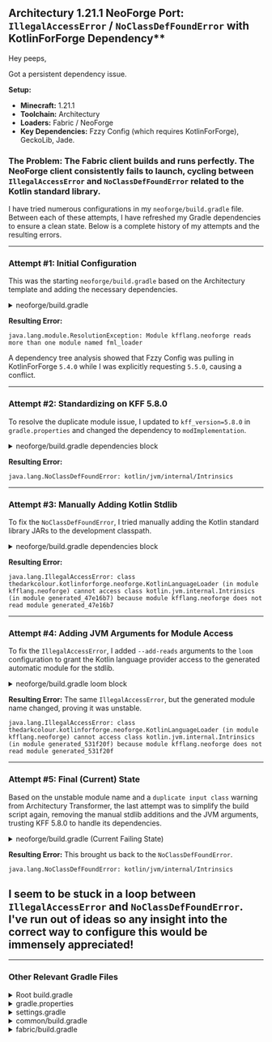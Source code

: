 ## Architectury 1.21.1 NeoForge Port: `IllegalAccessError` / `NoClassDefFoundError` with KotlinForForge Dependency**

Hey peeps,

Got a persistent dependency issue.

**Setup:**
*   **Minecraft:** 1.21.1
*   **Toolchain:** Architectury
*   **Loaders:** Fabric / NeoForge
*   **Key Dependencies:** Fzzy Config (which requires KotlinForForge), GeckoLib, Jade.

### **The Problem:** The Fabric client builds and runs perfectly. The NeoForge client consistently fails to launch, cycling between `IllegalAccessError` and `NoClassDefFoundError` related to the Kotlin standard library.

I have tried numerous configurations in my `neoforge/build.gradle` file. Between each of these attempts, I have refreshed my Gradle dependencies to ensure a clean state. Below is a complete history of my attempts and the resulting errors.

---

### **Attempt #1: Initial Configuration**

This was the starting `neoforge/build.gradle` based on the Architectury template and adding the necessary dependencies.

<details>
<summary>neoforge/build.gradle</summary>

```gradle
plugins {
   id "com.github.johnrengelman.shadow" version "7.1.2"
}
evaluationDependsOn ':common'

architectury {
   platformSetupLoomIde()
   neoForge()
}

loom {
   accessWidenerPath = project(":common").loom.accessWidenerPath
}

configurations {
   common
   shadowCommon
   compileClasspath.extendsFrom common
   runtimeClasspath.extendsFrom common
   developmentNeoForge.extendsFrom common
}

repositories {
   maven {
       url = "https://maven.neoforged.net/releases/"
       content {
           includeGroupAndSubgroups "net.neoforged"
           includeGroupAndSubgroups "cpw.mods"
       }
   }
   maven {
       url = "https://thedarkcolour.github.io/KotlinForForge/"
   }
}

dependencies {
   neoForge "net.neoforged:neoforge:${rootProject.neoforge_version}"
   modImplementation "dev.architectury:architectury-neoforge:$rootProject.architectury_api_version"

   // GeckoLib
   modImplementation "software.bernie.geckolib:geckolib-neoforge-$rootProject.minecraft_version:$rootProject.geckolib_version"

   // Jade
   modImplementation "curse.maven:jade-324717:${rootProject.jade_version_neoforge}"

   // Fzzy Config and its runtime dependencies
   modRuntimeOnly "me.fzzyhmstrs:fzzy_config:${rootProject.fzzy_config_version}+neoforge"
   modRuntimeOnly "maven.modrinth:kotlin-for-forge:${rootProject.kff_version}" // kff_version was 5.5.0

   common(project(path: ":common", configuration: "namedElements")) { transitive false }
   shadowCommon(project(path: ":common", configuration: "transformProductionNeoForge")) { transitive = false }
}

processResources {
   inputs.property "version", project.version

   filesMatching("META-INF/neoforge.mods.toml") {
       expand "version": project.version
   }
}

shadowJar {
   exclude "fabric.mod.json"
   exclude "architectury.common.json"

   configurations = [project.configurations.shadowCommon]
   archiveClassifier = "dev-shadow"
}

remapJar {
   input.set shadowJar.archiveFile
   dependsOn shadowJar
}

sourcesJar {
   def commonSources = project(":common").sourcesJar
   dependsOn commonSources
   from commonSources.archiveFile.map { zipTree(it) }
}

components.java {
   withVariantsFromConfiguration(project.configurations.shadowRuntimeElements) {
       skip()
   }
}
```
</details>

**Resulting Error:**
```
java.lang.module.ResolutionException: Module kfflang.neoforge reads more than one module named fml_loader
```
A dependency tree analysis showed that Fzzy Config was pulling in KotlinForForge `5.4.0` while I was explicitly requesting `5.5.0`, causing a conflict.

---

### **Attempt #2: Standardizing on KFF 5.8.0**

To resolve the duplicate module issue, I updated to `kff_version=5.8.0` in `gradle.properties` and changed the dependency to `modImplementation`.

<details>
<summary>neoforge/build.gradle dependencies block</summary>

```gradle
dependencies {
    neoForge "net.neoforged:neoforge:${rootProject.neoforge_version}"
    modImplementation "dev.architectury:architectury-neoforge:$rootProject.architectury_api_version"

    modImplementation "software.bernie.geckolib:geckolib-neoforge-$rootProject.minecraft_version:$rootProject.geckolib_version"
    modImplementation "curse.maven:jade-324717:${rootProject.jade_version_neoforge}"
    modImplementation "me.fzzyhmstrs:fzzy_config:${rootProject.fzzy_config_version}+neoforge"
    modImplementation "thedarkcolour:kotlinforforge-neoforge:${rootProject.kff_version}" // kff_version is now 5.8.0

    common(project(path: ':common', configuration: 'namedElements')) { transitive false }
    shadowBundle project(path: ':common', configuration: 'transformProductionNeoForge')
}
```
</details>

**Resulting Error:**
```
java.lang.NoClassDefFoundError: kotlin/jvm/internal/Intrinsics
```

---

### **Attempt #3: Manually Adding Kotlin Stdlib**

To fix the `NoClassDefFoundError`, I tried manually adding the Kotlin standard library JARs to the development classpath.

<details>
<summary>neoforge/build.gradle dependencies block</summary>

```gradle
dependencies {
    neoForge "net.neoforged:neoforge:${rootProject.neoforge_version}"
    modImplementation "dev.architectury:architectury-neoforge:$rootProject.architectury_api_version"

    modImplementation "software.bernie.geckolib:geckolib-neoforge-$rootProject.minecraft_version:$rootProject.geckolib_version"
    modImplementation "curse.maven:jade-324717:${rootProject.jade_version_neoforge}"
    modImplementation "me.fzzyhmstrs:fzzy_config:${rootProject.fzzy_config_version}+neoforge"
    modImplementation "thedarkcolour:kotlinforforge-neoforge:${rootProject.kff_version}"

    // Manually added stdlib
    developmentNeoForge "org.jetbrains.kotlin:kotlin-stdlib-jdk8:2.0.0"
    developmentNeoForge "org.jetbrains.kotlin:kotlin-reflect:2.0.0"

    common(project(path: ':common', configuration: 'namedElements')) { transitive false }
    shadowBundle project(path: ':common', configuration: 'transformProductionNeoForge')
}
```
</details>

**Resulting Error:**
```
java.lang.IllegalAccessError: class thedarkcolour.kotlinforforge.neoforge.KotlinLanguageLoader (in module kfflang.neoforge) cannot access class kotlin.jvm.internal.Intrinsics (in module generated_47e16b7) because module kfflang.neoforge does not read module generated_47e16b7
```

---

### **Attempt #4: Adding JVM Arguments for Module Access**

To fix the `IllegalAccessError`, I added `--add-reads` arguments to the `loom` configuration to grant the Kotlin language provider access to the generated automatic module for the stdlib.

<details>
<summary>neoforge/build.gradle loom block</summary>

```gradle
loom {
    accessWidenerPath = project(":common").loom.accessWidenerPath

    runs {
        client {
            property "dev.architectury.loom.args.jvm",
                    "--add-reads kfflang.neoforge=ALL-UNNAMED,generated_b965cb4 " +
                    "--add-reads kffmod.neoforge=ALL-UNNAMED,generated_b965cb4"
        }
    }
}
```
</details>

**Resulting Error:** The same `IllegalAccessError`, but the generated module name changed, proving it was unstable.
```
java.lang.IllegalAccessError: class thedarkcolour.kotlinforforge.neoforge.KotlinLanguageLoader (in module kfflang.neoforge) cannot access class kotlin.jvm.internal.Intrinsics (in module generated_531f20f) because module kfflang.neoforge does not read module generated_531f20f
```

---

### **Attempt #5: Final (Current) State**

Based on the unstable module name and a `duplicate input class` warning from Architectury Transformer, the last attempt was to simplify the build script again, removing the manual stdlib additions and the JVM arguments, trusting KFF 5.8.0 to handle its dependencies.

<details>
<summary>neoforge/build.gradle (Current Failing State)</summary>

```gradle
plugins {
    id "com.github.johnrengelman.shadow" version "7.1.2"
}

architectury {
    platformSetupLoomIde()
    neoForge()
}

loom {
    accessWidenerPath = project(":common").loom.accessWidenerPath
}

configurations {
    common
    shadowCommon
    compileClasspath.extendsFrom common
    runtimeClasspath.extendsFrom common
    developmentNeoForge.extendsFrom common
    shadowBundle {
        canBeResolved = true
        canBeConsumed = false
    }
}

repositories {
    maven {
        name = 'NeoForged'
        url = 'https://maven.neoforged.net/releases'
    }
    maven {
        url = "https://thedarkcolour.github.io/KotlinForForge/"
    }
}

dependencies {
    neoForge "net.neoforged:neoforge:${rootProject.neoforge_version}"
    modImplementation "dev.architectury:architectury-neoforge:$rootProject.architectury_api_version"

    modImplementation "software.bernie.geckolib:geckolib-neoforge-$rootProject.minecraft_version:$rootProject.geckolib_version"
    modImplementation "curse.maven:jade-324717:${rootProject.jade_version_neoforge}"
    modImplementation "me.fzzyhmstrs:fzzy_config:${rootProject.fzzy_config_version}+neoforge"
    modImplementation "thedarkcolour:kotlinforforge-neoforge:${rootProject.kff_version}"

    common(project(path: ':common', configuration: 'namedElements')) { transitive false }
    shadowBundle project(path: ':common', configuration: 'transformProductionNeoForge')
}

processResources {
    inputs.property 'version', project.version

    filesMatching('META-INF/neoforge.mods.toml') {
        expand version: project.version
    }
}

shadowJar {
    configurations = [project.configurations.shadowBundle]
    archiveClassifier = 'dev-shadow'
    exclude "fabric.mod.json"
}

remapJar {
    inputFile.set shadowJar.archiveFile
    dependsOn shadowJar
}

sourcesJar {
    def commonSources = project(":common").sourcesJar
    dependsOn commonSources
    from commonSources.archiveFile.map { zipTree(it) }
}
```
</details>

**Resulting Error:** This brought us back to the `NoClassDefFoundError`.
```
java.lang.NoClassDefFoundError: kotlin/jvm/internal/Intrinsics
```

## I seem to be stuck in a loop between `IllegalAccessError` and `NoClassDefFoundError`. I've run out of ideas so any insight into the correct way to configure this would be immensely appreciated!


---

### **Other Relevant Gradle Files**

<details>
<summary>Root build.gradle</summary>

```gradle
plugins {
  id "architectury-plugin" version "3.4.161"
  id "dev.architectury.loom" version "1.9-SNAPSHOT" apply false
}

architectury {
  minecraft = rootProject.minecraft_version
}

subprojects {
  apply plugin: "dev.architectury.loom"

  dependencies {
  minecraft "com.mojang:minecraft:${rootProject.minecraft_version}"
  mappings loom.layered {
  it.mappings "net.fabricmc:yarn:${project.yarn_mappings}:v2"
  it.mappings "dev.architectury:yarn-mappings-patch-neoforge:${project.neoforge_yarn_patch}"
  }
 }}

allprojects {
  apply plugin: "java"
  apply plugin: "architectury-plugin"

  base {
  archivesName = rootProject.archives_base_name
  }

  version = "${rootProject.mod_version}+${project.name}"
  group = rootProject.maven_group

  repositories {
  maven { name = "TerraformersMC"; url = "https://maven.terraformersmc.com/" }
  maven { name = "FzzyMaven"; url = "https://maven.fzzyhmstrs.me/" }
  maven { name = "CurseMaven"; url = "https://cursemaven.com" }
  maven { name = "Modrinth"; url = "https://api.modrinth.com/maven" }
  maven { name = "GeckoLib"; url = 'https://dl.cloudsmith.io/public/geckolib3/geckolib/maven/' }
 }
  tasks.withType(JavaCompile).configureEach {
  it.options.encoding = "UTF-8"
  it.options.release = 21
  it.options.compilerArgs.add("-Xlint:unchecked")
    }

  java {
  withSourcesJar()
    }
}
```
</details>

<details>
<summary>gradle.properties</summary>

```properties
# Gradle Properties
org.gradle.jvmargs=-Xmx2G

# Architectury Properties
minecraft_version=1.21.1
yarn_mappings=1.21.1+build.3
neoforge_yarn_patch=1.21+build.4
enabled_platforms=fabric,neoforge

# Loader Versions
fabric_loader_version=0.16.14
neoforge_version=21.1.172

# Mod Properties
mod_version=2.0.0
maven_group=net.dawson.adorablehamsterpets
archives_base_name=adorablehamsterpets

# API Dependencies
fabric_api_version=0.116.2+1.21.1
architectury_api_version=13.0.8

# For Data Gen
fabric.datagen.modid=adorablehamsterpets

# Mod Dependencies
geckolib_version=4.7.3
modmenu_version=11.0.1
fzzy_config_version=0.7.0+1.21
jade_version_fabric=6291536
jade_version_neoforge=6155158

# Runtime Dependencies (for Fzzy Config)
flk_version=1.12.1+kotlin.2.0.20
kff_version=5.8.0
```
</details>

<details>
<summary>settings.gradle</summary>

```gradle
pluginManagement {
  repositories {
  maven { url = "https://maven.architectury.dev/" }
  maven { url = "https://maven.fabricmc.net/" }
  maven { url = "https://maven.minecraftforge.net/" }
  gradlePluginPortal()
        mavenCentral()
    }
}

include("common")
include("fabric")
include("neoforge")

rootProject.name = "adorablehamsterpets"
```
</details>

<details>
<summary>common/build.gradle</summary>

```gradle
architectury {
  common(rootProject.enabled_platforms.split(","))
}

loom {
  accessWidenerPath = file("src/main/resources/adorablehamsterpets.accesswidener")
}

dependencies {
  // Depend on Fabric Loader here to use the Fabric @Environment annotations
  modImplementation "net.fabricmc:fabric-loader:${rootProject.fabric_loader_version}"

  // Architectury API
  modCompileOnly "dev.architectury:architectury:$rootProject.architectury_api_version"

  // ── ExpectPlatform / injectables  (NEEDED FOR @ExpectPlatform) ─────
  def injectablesVer = "1.0.13"
  compileOnly         "dev.architectury:architectury-injectables:$injectablesVer"
  annotationProcessor "dev.architectury:architectury-injectables:$injectablesVer"

  // GeckoLib API
  modCompileOnly "software.bernie.geckolib:geckolib-fabric-$rootProject.minecraft_version:$rootProject.geckolib_version"

  // Fzzy Config API
  modCompileOnly "me.fzzyhmstrs:fzzy_config:${rootProject.fzzy_config_version}"

  // Jade API
  modCompileOnly "curse.maven:jade-324717:${rootProject.jade_version_fabric}"
}
```
</details>

<details>
<summary>fabric/build.gradle</summary>

```gradle
plugins {
  id "com.github.johnrengelman.shadow" version "7.1.2"
}
evaluationDependsOn ':common'

architectury {
  platformSetupLoomIde()
    fabric()
}

fabricApi {
  configureDataGeneration {
  client = true
  }
}

loom {
  accessWidenerPath = project(":common").loom.accessWidenerPath

    mods {
  main {
  sourceSet sourceSets.main
  sourceSet project(':common').sourceSets.main
        }
 }}

configurations {
  common
    shadowCommon
    compileClasspath.extendsFrom common
    runtimeClasspath.extendsFrom common
    developmentFabric.extendsFrom common
}

dependencies {
  modImplementation "net.fabricmc:fabric-loader:${rootProject.fabric_loader_version}"
  modImplementation "net.fabricmc.fabric-api:fabric-api:${rootProject.fabric_api_version}"
  modImplementation "dev.architectury:architectury-fabric:$rootProject.architectury_api_version"

  // GeckoLib
  modImplementation "software.bernie.geckolib:geckolib-fabric-$rootProject.minecraft_version:$rootProject.geckolib_version"

  // Mod Menu
  modImplementation "com.terraformersmc:modmenu:${rootProject.modmenu_version}"

  // Jade
  modImplementation "curse.maven:jade-324717:${rootProject.jade_version_fabric}"

  // Fzzy Config and its runtime dependencies
  modImplementation "me.fzzyhmstrs:fzzy_config:${rootProject.fzzy_config_version}"
  modRuntimeOnly "maven.modrinth:fabric-language-kotlin:${rootProject.flk_version}"

  // Placeholder API (for bundling)
  modImplementation include("maven.modrinth:placeholder-api:2.4.2+1.21")

    common(project(path: ":common", configuration: "namedElements")) { transitive false }
  shadowCommon(project(path: ":common", configuration: "transformProductionFabric")) { transitive false }
}

processResources {
  inputs.property "version", project.version

  filesMatching("fabric.mod.json") {
  expand "version": project.version
  }
}

shadowJar {
  exclude "architectury.common.json" // keep
  configurations = [project.configurations.shadowCommon]  // transformed common code
  from(sourceSets.main.output)             // ADD → include Fabric classes
  archiveClassifier = "dev-shadow"
  dependsOn project(':common').tasks.named('transformProductionFabric')
}

remapJar {
  injectAccessWidener = true
  input.set shadowJar.archiveFile
  dependsOn shadowJar
}

sourcesJar {
  def commonSources = project(":common").sourcesJar
  dependsOn commonSources
    from commonSources.archiveFile.map { zipTree(it) }
}

components.java {
  withVariantsFromConfiguration(project.configurations.shadowRuntimeElements) {
  skip()
    }
}
```
</details>